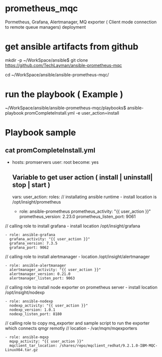 # prometheus_mqc
Pormetheus, Grafana, Alertmanager, MQ exporter ( Client mode connection to remote queue managers) deployment

# get ansible artifacts from github
mkdir -p ~/WorkSpace/ansible$
git clone https://github.com/TechLayman/ansible-prometheus-mqc

cd ~/WorkSpace/ansible/ansible-prometheus-mqc/

# run the playbook ( Example )

~/WorkSpace/ansible/ansible-prometheus-mqc/playbooks$ ansible-playbook promCompleteInstall.yml -e user_action=install

# Playbook sample

cat promCompleteInstall.yml 
---
- hosts: promservers
  user: root 
  become: yes
  ## Variable to get user action ( install | uninstall| stop | start )
  vars:
    user_action:
  roles:
// installating ansible runtime - install location is /opt/insight/prometheus

    - role: ansible-prometheus 
      prometheus_activity: "{{ user_action }}"
      prometheus_version: 2.23.0 
      prometheus_listen_port: 9061 
  
// calling role to install grafana - install location /opt/insight/grafana

    - role: ansible-grafana 
      grafana_activity: "{{ user_action }}"
      grafana_version: 7.3.5
      grafana_port: 9062

// calling role to install alertmanager - location /opt/insight/alertmanager

    - role: ansible-alertmanager 
      alertmanager_activity: "{{ user_action }}"
      alertmanager_version: 0.21.0
      alertmanager_listen_port: 9063
      
// calling role to install node exporter on prometheus server - install location /opt/insight/nodexp

    - role: ansible-nodexp 
      nodexp_activity: "{{ user_action }}"
      nodexp_version: 1.0.1
      nodexp_listen_port: 8180
      
// calling role to copy mq_exporter and sample script to run the exporter which connects qmgr remotly
// location - /var/mqm/mqexporters
    
    - role: ansible-mqxp  
      mqxp_activity: "{{ user_action }}"
      mqclient_tar_location: /shares/repo/mqclient_redhat/9.2.1.0-IBM-MQC-LinuxX64.tar.gz


